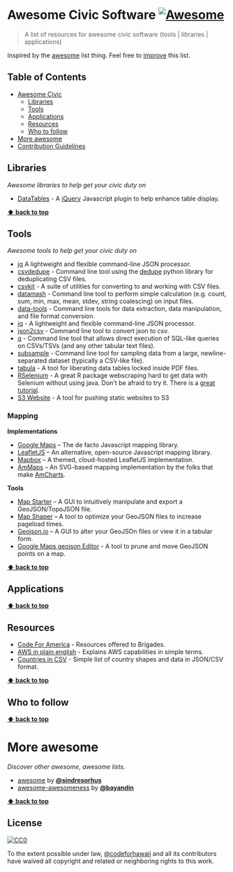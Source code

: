 # Awesome Civic Software [![Awesome](https://cdn.rawgit.com/sindresorhus/awesome/d7305f38d29fed78fa85652e3a63e154dd8e8829/media/badge.svg)](https://github.com/sindresorhus/awesome)

> A list of resources for awesome civic software (tools | libraries | applications)

Inspired by the [awesome](#more-awesome) list thing. Feel free to <a href="https://github.com/codeforhawaii/awesome-civic/blob/master/CONTRIBUTION.md" target="_blank">improve</a> this list.

## Table of Contents
- [Awesome Civic](#awesome-civic)
    - [Libraries](#libraries)
    - [Tools](#tools)
    - [Applications](#applications)
    - [Resources](#resources)
    - [Who to follow](#who-to-follow)
- [More awesome](#more-awesome)
- <a href="https://github.com/codeforhawaii/awesome-civic/blob/master/CONTRIBUTION.md" target="_blank">Contribution Guidelines</a>

## Libraries
*Awesome libraries to help get your civic duty on*

- [DataTables](https://www.datatables.net/) - A [jQuery](http://jquery.com/) Javascript plugin to help enhance table display.

**[:arrow_up: back to top](#table-of-contents)**

## Tools

*Awesome tools to help get your civic duty on*

- [jq](https://stedolan.github.io/jq/) A lightweight and flexible command-line JSON processor.
- [csvdedupe](https://github.com/datamade/csvdedupe) - Command line tool using the [dedupe](https://github.com/datamade/dedupe) python library for deduplicating CSV files.
- [csvkit](https://github.com/onyxfish/csvkit) - A suite of utilities for converting to and working with CSV files.
- [datamash](http://www.gnu.org/software/datamash/) - Command line tool to perform simple calculation (e.g. count, sum, min, max, mean, stdev, string coalescing) on input files.
- [data-tools](https://github.com/clarkgrubb/data-tools) - Command line tools for data extraction, data manipulation, and file format conversion.
- [jq](https://stedolan.github.io/jq/) - A lightweight and flexible command-line JSON processor.
- [json2csv](https://github.com/jehiah/json2csv) - Command line tool to convert json to csv.
- [q](http://harelba.github.io/q/) - Command line tool that allows direct execution of SQL-like queries on CSVs/TSVs (and any other tabular text files).
- [subsample](https://github.com/paulgb/subsample) - Command line tool for sampling data from a large, newline-separated dataset (typically a CSV-like file).
- [tabula](http://tabula.technology/) - A tool for liberating data tables locked inside PDF files.
- [RSelenium](https://github.com/ropensci/RSelenium) - A great R package webscraping hard to get data with Selenium without using java. Don't be afraid to try it.  There is a [great tutorial](http://rpubs.com/johndharrison/12843).
- [S3 Website](https://github.com/laurilehmijoki/s3_website) - A tool for pushing static websites to S3

### Mapping

**Implementations**

- [Google Maps](https://developers.google.com/maps/) – The de facto Javascript mapping library.
- [LeafletJS](http://leafletjs.com/) –  An alternative, open-source Javascript mapping library.
- [Mapbox](https://www.mapbox.com/) – A themed, cloud-hosted LeafletJS implementation.
- [AmMaps](http://www.amcharts.com/javascript-maps/) – An SVG-based mapping implementation by the folks that make [AmCharts](http://amcharts.com).

**Tools**

- [Map Starter](http://www.mapstarter.com/) – A GUI to intuitively manipulate and export a GeoJSON/TopoJSON file.
- [Map Shaper](http://www.mapshaper.org/) – A tool to optimize your GeoJSON files to increase pageload times.
- [Geojson.io](http://geojson.io/#map=2/20.0/0.0) – A GUI to alter your GeoJSOn files or view it in a tabular form.
- [Google Maps geojson Editor](https://google-developers.appspot.com/maps/documentation/utils/geojson/) - A tool to prune and move GeoJSON points on a map.

**[:arrow_up: back to top](#table-of-contents)**

## Applications

**[:arrow_up: back to top](#table-of-contents)**

## Resources
- [Code For America](http://www.codeforamerica.org/brigade/tools/) - Resources offered to Brigades.
- [AWS in plain english](https://www.expeditedssl.com/aws-in-plain-english) - Explains AWS capabilities in simple terms.
- [Countries in CSV](https://github.com/mledoze/countries) - Simple list of country shapes and data in JSON/CSV format.

**[:arrow_up: back to top](#table-of-contents)**

## Who to follow

**[:arrow_up: back to top](#table-of-contents)**

# More awesome

*Discover other awesome, awesome lists.*

- <a href="https://github.com/sindresorhus/awesome" target="_blank">awesome</a> by [**@sindresorhus**](https://github.com/sindresorhus)
- <a href="https://github.com/bayandin/awesome-awesomeness" target="_blank">awesome-awesomeness</a> by [**@bayandin**](https://github.com/bayandin)

**[:arrow_up: back to top](#table-of-contents)**

## License

[![CC0](http://i.creativecommons.org/p/zero/1.0/88x31.png)](http://creativecommons.org/publicdomain/zero/1.0/)

To the extent possible under law, [@codeforhawaii](https://github.com/codeforhawaii) and all its contributors have waived all copyright and related or neighboring rights to this work.
